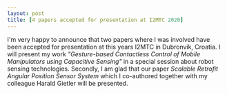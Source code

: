 ```yaml
---
layout: post
title: [4 papers accepted for presentation at I2MTC 2020]
---
```


I'm very happy to announce that two papers where I was involved have been accepted for presentation at this years I2MTC in Dubronvik, Croatia.
I will present my work *"Gesture-based Contactless Control of Mobile Manipulators using Capacitive Sensing"* in a special session about
robot sensing technologies. Secondly, I am glad that our paper *Scalable Retrofit Angular Position Sensor System* which I co-authored together
with my colleague Harald Gietler will be presented. 

